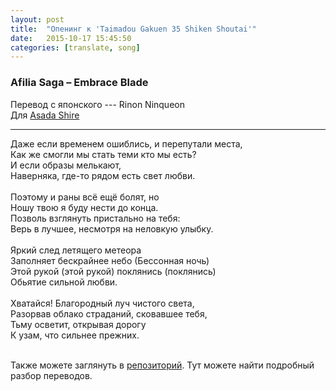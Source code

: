 ```yaml
---
layout: post
title:  "Опенинг к 'Taimadou Gakuen 35 Shiken Shoutai'"
date:   2015-10-17 15:45:50
categories: [translate, song]
---
```

<div class="modal fade" id="myModal" tabindex="-1" role="dialog" aria-labelledby="myModalLabel" aria-hidden="true">
      <div class="modal-dialog">
        <div class="modal-content">
		<center>
          <div class="modal-body">               
          </div>
		</center>
        </div><!-- /.modal-content -->
      </div><!-- /.modal-dialog -->
    </div><!-- /.modal -->

<div class="thumbnails">
</div>

### Afilia Saga &ndash; Embrace Blade

Перевод с японского --- Rinon Ninqueon<br>
Для <a href="http://vk.com/id308999046">Asada Shire</a><br>
<hr>
Даже если временем ошиблись, и перепутали места,<br>
Как же смогли мы стать теми кто мы есть?<br>
И если образы мелькают,<br>
Наверняка, где-то рядом есть свет любви.<br>
<br>
Поэтому и раны всё ещё болят, но<br>
Ношу твою я буду нести до конца.<br>
Позволь взглянуть пристально на тебя:<br>
Верь в лучшее, несмотря на неловкую улыбку.<br>
<br>
Яркий след летящего метеора<br>
Заполняет бескрайнее небо (Бессонная ночь)<br>
Этой рукой (этой рукой) поклянись (поклянись)<br>
Обьятие сильной любви.<br>
<br>
Хватайся! Благородный луч чистого света,<br>
Разорвав облако страданий, сковавшее тебя,<br>
Тьму осветит, открывая дорогу<br>
К узам, что сильнее прежних.<br>
<br><p>Также можете заглянуть в <a href="https://github.com/RinonNinqueon/source/tree/master/translate">репозиторий</a>. Тут можете найти подробный разбор переводов.</p>
<br><br><br><br><br>